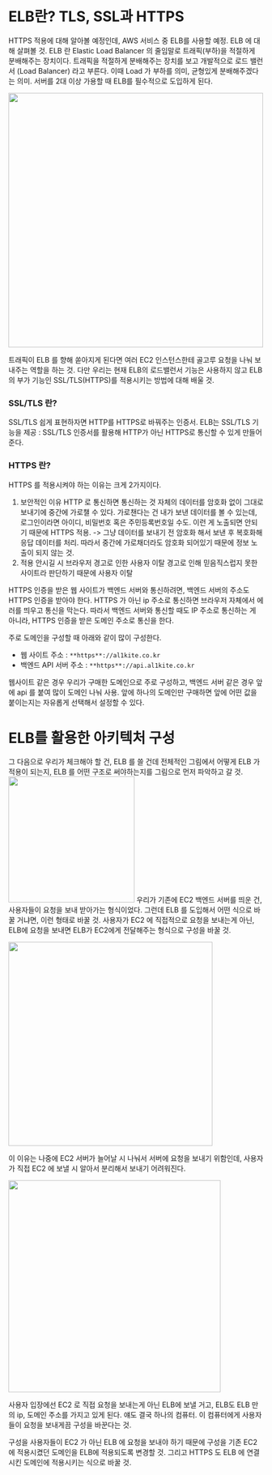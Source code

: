 # ELB란? TLS, SSL과 HTTPS

HTTPS 적용에 대해 알아볼 예정인데, AWS 서비스 중 ELB를 사용할 예정.
ELB 에 대해 살펴볼 것.
ELB 란 Elastic Load Balancer 의 줄임말로 트래픽(부하)을 적절하게 분배해주는 장치이다. 
트래픽을 적절하게 분배해주는 장치를 보고 개발적으로 로드 밸런서 (Load Balancer) 라고 부른다.
이때 Load 가 부하를 의미, 균형있게 분배해주겠다는 의미.
서버를 2대 이상 가용할 때 ELB를 필수적으로 도입하게 된다.

<img width="503" src="https://github.com/al1kite/AWS-wiki/assets/102217402/d2951538-d0c2-495c-b5e4-f5c3d78e8de1">

트래픽이 ELB 를 향해 쏟아지게 된다면 여러 EC2 인스턴스한테 골고루 요청을 나눠 보내주는 역할을 하는 것.
다만 우리는 현재 ELB의 로드밸런서 기능은 사용하지 않고 ELB의 부가 기능인 SSL/TLS(HTTPS)를 적용시키는 방법에 대해 배울 것.

### SSL/TLS 란?
SSL/TLS 쉽게 표현하자면 HTTP를 HTTPS로 바꿔주는 인증서.
ELB는 SSL/TLS 기능을 제공 : SSL/TLS 인증서를 활용해 HTTP가 아닌 HTTPS로 통신할 수 있게 만들어준다. 

### HTTPS 란?
HTTPS 를 적용시켜야 하는 이유는 크게 2가지이다.
1. 보안적인 이유
HTTP 로 통신하면 통신하는 것 자체의 데이터를 암호화 없이 그대로 보내기에 중간에 가로챌 수 있다.
가로챈다는 건 내가 보낸 데이터를 볼 수 있는데, 로그인이라면 아이디, 비밀번호 혹은 주민등록번호일 수도.
이런 게 노출되면 안되기 때문에 HTTPS 적용. -> 그냥 데이터를 보내기 전 암호화 해서 보낸 후 복호화해 응답 데이터를 처리.
따라서 중간에 가로채더라도 암호화 되어있기 때문에 정보 노출이 되지 않는 것.
2. 적용 안시길 시 브라우저 경고로 인한 사용자 이탈
경고로 인해 믿음직스럽지 못한 사이트라 판단하기 때문에 사용자 이탈

HTTPS 인증을 받은 웹 사이트가 백엔드 서버와 통신하려면, 백엔드 서버의 주소도 HTTPS 인증을 받아야 한다. 
HTTPS 가 아닌 ip 주소로 통신하면 브라우저 자체에서 에러를 띄우고 통신을 막는다.
따라서 백엔드 서버와 통신할 때도 IP 주소로 통신하는 게 아니라, HTTPS 인증을 받은 도메인 주소로 통신을 한다. 

주로 도메인을 구성할 때 아래와 같이 많이 구성한다.

- 웹 사이트 주소 : `**https**://al1kite.co.kr`
- 백엔드 API 서버 주소 : `**https**://api.al1kite.co.kr`

웹사이트 같은 경우 우리가 구매한 도메인으로 주로 구성하고,
백엔드 서버 같은 경우 앞에 api 를 붙여 많이 도메인 나눠 사용.
앞에 하나의 도메인만 구매하면 앞에 어떤 값을 붙이는지는 자유롭게 선택해서 설정할 수 있다.

# ELB를 활용한 아키텍처 구성

그 다음으로 우리가 체크해야 할 건, ELB 를 쓸 건데 전체적인 그림에서
어떻게 ELB 가 적용이 되는지, ELB 를 어떤 구조로 써야하는지를 그림으로 먼저 파악하고 갈 것. 
<img width="249" src="https://github.com/al1kite/AWS-wiki/assets/102217402/c6f1e080-e3df-441d-959c-30ff007cb383">
우리가 기존에 EC2 백엔드 서버를 띄운 건, 사용자들이 요청을 보내 받아가는 형식이었다.
그런데 ELB 를 도입해서 어떤 식으로 바꿀 거냐면, 이런 형태로 바꿀 것. 사용자가 EC2 에 직접적으로 요청을 보내는게 아닌, ELB에 요청을 보내면 ELB가 EC2에게 전달해주는 형식으로 구성을 바꿀 것.

<img width="403" src="https://github.com/al1kite/AWS-wiki/assets/102217402/d691dc90-da2b-4360-bec1-3799349fe0d6">

이 이유는 나중에 EC2 서버가 늘어날 시 나눠서 서버에 요청을 보내기 위함인데, 사용자가 직접 EC2 에 보낼 시 알아서 분리해서 보내기 어려워진다.

<img width="419" src="https://github.com/al1kite/AWS-wiki/assets/102217402/13b992fc-6fb2-4721-8ade-af671489c86a">

사용자 입장에선 EC2 로 직접 요청을 보내는게 아닌 ELB에 보낼 거고, ELB도 ELB 만의 ip, 도메인 주소를 가지고 있게 된다. 얘도 결국 하나의 컴퓨터.
이 컴퓨터에게 사용자들이 요청을 보내게끔 구성을 바꾼다는 것.

구성을 사용자들이 EC2 가 아닌 ELB 에 요청을 보내야 하기 때문에 구성을 기존 EC2 에 적용시켰던 도메인을 ELB에 적용되도록 변경할 것.
그리고 HTTPS 도 ELB 에 연결시킨 도메인에 적용시키는 식으로 바꿀 것.